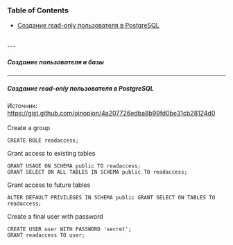 ### Table of Contents </br>
- [Создание read-only пользователя в PostgreSQL](#postgresql_create_readonly_user)
</br>
---
</br>

##### Создание пользователя и базы </br>
---
##### Создание read-only пользователя в PostgreSQL <a name="postgresql_create_readonly_user"></a> </br>
Источник: https://gist.github.com/oinopion/4a207726edba8b99fd0be31cb28124d0  </br>
 </br>
Create a group </br>
```
CREATE ROLE readaccess;
```
Grant access to existing tables </br>
```
GRANT USAGE ON SCHEMA public TO readaccess;
GRANT SELECT ON ALL TABLES IN SCHEMA public TO readaccess;
```
Grant access to future tables </br>
```
ALTER DEFAULT PRIVILEGES IN SCHEMA public GRANT SELECT ON TABLES TO readaccess;
```
Create a final user with password </br>
```
CREATE USER user WITH PASSWORD 'secret';
GRANT readaccess TO user;
```
